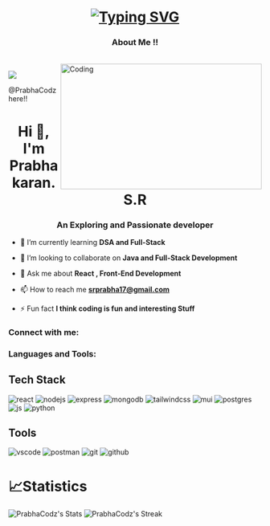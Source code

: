 

<h1 align='center'><a id="typo" href="https://git.io/typing-svg"><img src="https://readme-typing-svg.demolab.com?font=roboto+mono&weight=600&size=25&duration=3000&pause=1000&color=F7F7F7&center=true&width=435&lines=Hi%2C+I'm+Prabhakaran.S.R;+I'm+a+UI%2FUX+Designer;I'm+a+Fullstack+Developer" alt="Typing SVG" /></a></h1>

<h3 align="center">About Me !!</h3>
<br>
<img align="right" alt="Coding" height='250' width="400" <img src="https://encrypted-tbn0.gstatic.com/images?q=tbn:ANd9GcTtzh7jCQ3WmYxKjfXsx_LfzNEYpG1jGfeKQg&usqp=CAU">

<p align="left"> <img src="https://komarev.com/ghpvc/?username=PrabhaCodz&label=Profile%20views&color=0e75b6&style=plastic" /> </p>


 @PrabhaCodz here!!

<h1 align="center">Hi 👋, I'm Prabhakaran.S.R</h1>
<h3 align="center">An Exploring and Passionate developer</h3>

- 🌱 I’m currently learning **DSA and Full-Stack**

- 👯 I’m looking to collaborate on **Java and Full-Stack Development**

- 💬 Ask me about **React , Front-End Development**

- 📫 How to reach me **srprabha17@gmail.com**

- ⚡ Fun fact **I think coding is fun and interesting Stuff**

<h3 align="left">Connect with me:</h3>
<p align="left">
</p>

<h3 align="left">Languages and Tools:</h3>

## Tech Stack
![react](https://img.shields.io/badge/React-20232A?style=for-the-badge&logo=react&logoColor=61DAFB) ![nodejs](https://img.shields.io/badge/Node%20js-339933?style=for-the-badge&logo=nodedotjs&logoColor=white) ![express](https://img.shields.io/badge/Express%20js-000000?style=for-the-badge&logo=express&logoColor=white) ![mongodb](https://img.shields.io/badge/MongoDB-4EA94B?style=for-the-badge&logo=mongodb&logoColor=white) ![tailwindcss](https://img.shields.io/badge/Tailwind_CSS-38B2AC?style=for-the-badge&logo=tailwind-css&logoColor=white) ![mui](https://img.shields.io/badge/Material%20UI-007FFF?style=for-the-badge&logo=mui&logoColor=white) ![postgres](https://img.shields.io/badge/PostgreSQL-316192?style=for-the-badge&logo=postgresql&logoColor=white)  ![js](https://img.shields.io/badge/JavaScript-323330?style=for-the-badge&logo=javascript&logoColor=F7DF1E) ![python](https://img.shields.io/badge/Python-FFD43B?style=for-the-badge&logo=python&logoColor=blue)

## Tools
![vscode](https://img.shields.io/badge/VSCode-0078D4?style=for-the-badge&logo=visual%20studio%20code&logoColor=white) ![postman](https://img.shields.io/badge/Postman-FF6C37?style=for-the-badge&logo=Postman&logoColor=white) ![git](https://img.shields.io/badge/GIT-E44C30?style=for-the-badge&logo=git&logoColor=white) ![github](https://img.shields.io/badge/GitHub-100000?style=for-the-badge&logo=github&logoColor=white)



# **📈Statistics**
![PrabhaCodz's Stats](https://github-readme-stats.vercel.app/api?username=PrabhaCodz&theme=tokyonight&show_icons=true&hide_border=true&count_private=true)
![PrabhaCodz's Streak](https://github-readme-streak-stats.herokuapp.com/?user=PrabhaCodz&theme=tokyonight&hide_border=true)

